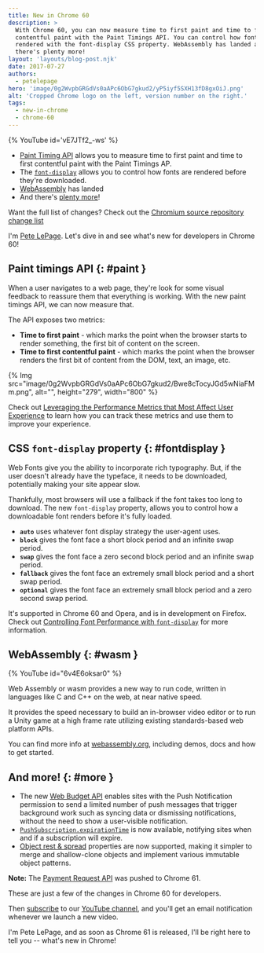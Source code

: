 ```yaml
---
title: New in Chrome 60
description: >
  With Chrome 60, you can now measure time to first paint and time to first
  contentful paint with the Paint Timings API. You can control how fonts are
  rendered with the font-display CSS property. WebAssembly has landed and
  there's plenty more!
layout: 'layouts/blog-post.njk'
date: 2017-07-27
authors:
  - petelepage
hero: 'image/0g2WvpbGRGdVs0aAPc6ObG7gkud2/yP5iyf5SXH13fD8gxOiJ.png'
alt: 'Cropped Chrome logo on the left, version number on the right.'
tags:
  - new-in-chrome
  - chrome-60
---
```


{% YouTube id='vE7JTf2_-ws' %}

* [Paint Timing API](#paint) allows you to measure time to first paint and
  time to first contentful paint with the Paint Timings AP.
* The [`font-display`](#fontdisplay) allows you to control how fonts are
  rendered before they're downloaded.
* [WebAssembly](#wasm) has landed
* And there's [plenty more](#more)!

Want the full list of changes? Check out the
[Chromium source repository change list](https://chromium.googlesource.com/chromium/src/+log/59.0.3071.80..60.0.3112.78?pretty=fuller&n=10000)

I'm [Pete LePage](https://petelepage.com/). Let's dive in and see what's new for developers in Chrome 60!

## Paint timings API {: #paint }

When a user navigates to a web page, they're look for some visual feedback
to reassure them that everything is working. With the new paint timings API,
we can now measure that.

The API exposes two metrics:

* **Time to first paint** - which marks the point when the browser starts
  to render something, the first bit of content on the screen.
* **Time to first contentful paint** - which marks the point when the browser
  renders the first bit of content from the DOM, text, an image, etc.

{% Img src="image/0g2WvpbGRGdVs0aAPc6ObG7gkud2/Bwe8cTocyJGd5wNiaFMm.png", alt="", height="279", width="800" %}

Check out
[Leveraging the Performance Metrics that Most Affect User Experience](https://developers.google.com/web/updates/2017/06/user-centric-performance-metrics)
to learn how you can track these metrics and use them to improve your
experience.

## CSS `font-display` property {: #fontdisplay }

Web Fonts give you the ability to incorporate rich typography. But, if the
user doesn't already have the typeface, it needs to be downloaded,
potentially making your site appear slow.

Thankfully, most browsers will use a fallback if the font takes too long to
download. The new `font-display` property, allows you to control how a
downloadable font renders before it's fully loaded.

* **`auto`** uses whatever font display strategy the user-agent uses.
* **`block`** gives the font face a short block period and an infinite
  swap period.
* **`swap`** gives the font face a zero second block period and an infinite
  swap period.
* **`fallback`** gives the font face an extremely small block period and a
  short swap period.
* **`optional`** gives the font face an extremely small block period and a
  zero second swap period.

It's supported in Chrome 60 and Opera, and is in development on Firefox.
Check out
[Controlling Font Performance with `font-display`](https://developers.google.com/web/updates/2016/02/font-display)
for more information.

## WebAssembly {: #wasm }

{% YouTube id="6v4E6oksar0" %}

Web Assembly or wasm provides a new way to run code, written in languages like
C and C++ on the web, at near native speed.

It provides the speed necessary to build an in-browser video editor or to run
a Unity game at a high frame rate utilizing existing standards-based web
platform APIs.

You can find more info at [webassembly.org](http://webassembly.org), including
demos, docs and how to get started.

## And more! {: #more }

* The new [Web Budget API](https://developers.google.com/web/updates/2017/06/budget-api)
  enables sites with the Push Notification permission to send a limited number
  of push messages that trigger background work such as syncing data or
  dismissing notifications, without the need to show a user-visible notification.
* [`PushSubscription.expirationTime`](https://w3c.github.io/push-api/#dom-pushsubscription-expirationtime)
  is now available, notifying sites when and if a subscription will expire.
* [Object rest & spread](https://developers.google.com/web/updates/2017/06/object-rest-spread)
  properties are now supported, making it simpler to merge and shallow-clone
  objects and implement various immutable object patterns.

**Note:** The [Payment Request API](https://developers.google.com/web/fundamentals/discovery-and-monetization/payment-request/)
was pushed to Chrome 61.

These are just a few of the changes in Chrome 60 for developers.

Then [subscribe](https://goo.gl/6FP1a5) to our
[YouTube channel](https://www.youtube.com/user/ChromeDevelopers/), and
you'll get an email notification whenever we launch a new video.

I'm Pete LePage, and as soon as Chrome 61 is released, I'll be right
here to tell you -- what's new in Chrome!

